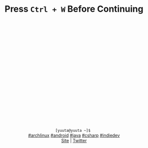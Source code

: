 <strong><h1 align="center">Press <code>Ctrl + W</code> Before Continuing</h1></strong>
<br><br><br><br><br><br><br><br><br><br><br><br><br><br><br><br><br><br><br><br>

<p align="center">
<code>[yuuta@yuuta ~]$ </code><br>
<a href="https://github.com/topics/archlinux">#archlinux</a>
<a href="https://github.com/topics/android">#android</a>
<a href="https://github.com/topics/java">#java</a>
<a href="https://github.com/topics/csharp">#csharp</a>
<a href="https://github.com/topics/indiedev">#indiedev</a>
<br>
<a href="https://yuuta.moe">Site</a> |
<a href="https://twitter.com/NeoTrumeet">Twitter</a>
<br><br><br>
</p>
